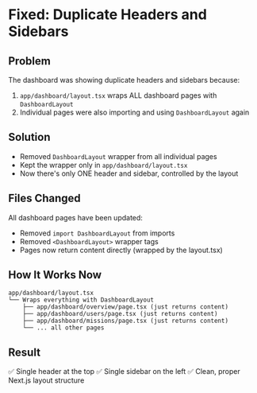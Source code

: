 # Fixed: Duplicate Headers and Sidebars

## Problem
The dashboard was showing duplicate headers and sidebars because:
1. `app/dashboard/layout.tsx` wraps ALL dashboard pages with `DashboardLayout`
2. Individual pages were also importing and using `DashboardLayout` again

## Solution
- Removed `DashboardLayout` wrapper from all individual pages
- Kept the wrapper only in `app/dashboard/layout.tsx`
- Now there's only ONE header and sidebar, controlled by the layout

## Files Changed
All dashboard pages have been updated:
- Removed `import DashboardLayout` from imports
- Removed `<DashboardLayout>` wrapper tags
- Pages now return content directly (wrapped by the layout.tsx)

## How It Works Now
```
app/dashboard/layout.tsx
└── Wraps everything with DashboardLayout
    ├── app/dashboard/overview/page.tsx (just returns content)
    ├── app/dashboard/users/page.tsx (just returns content)
    ├── app/dashboard/missions/page.tsx (just returns content)
    └── ... all other pages
```

## Result
✅ Single header at the top
✅ Single sidebar on the left
✅ Clean, proper Next.js layout structure

